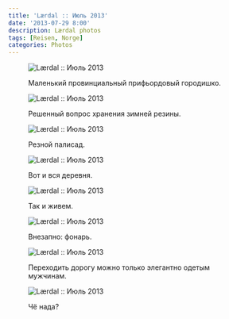 ```yaml
---
title: 'Lærdal :: Июль 2013'
date: '2013-07-29 8:00'
description: Lærdal photos
tags: [Reisen, Norge]
categories: Photos
---
```

<!--figure>
	<img src="{{urls.media}}/1375072634697-600.jpeg" alt="Lærdal :: Июль 2013" />
	<figcaption><p>Lærdal :: Июль 2013</p></figcaption>
</figure-->

<figure>
	<img src="{{urls.media}}/1375072639084-600.jpeg" alt="Lærdal :: Июль 2013" />
	<figcaption><p>Маленький провинциальный прифьордовый городишко.</p></figcaption>
</figure>

<figure>
	<img src="{{urls.media}}/1375072644230-600.jpeg" alt="Lærdal :: Июль 2013" />
	<figcaption><p>Решенный вопрос хранения зимней резины.</p></figcaption>
</figure>

<figure>
	<img src="{{urls.media}}/1375072649836-600.jpeg" alt="Lærdal :: Июль 2013" />
	<figcaption><p>Резной палисад.</p></figcaption>
</figure>

<figure>
	<img src="{{urls.media}}/1375072654416-600.jpeg" alt="Lærdal :: Июль 2013" />
	<figcaption><p>Вот и вся деревня.</p></figcaption>
</figure>

<figure>
	<img src="{{urls.media}}/1375072659877-600.jpeg" alt="Lærdal :: Июль 2013" />
	<figcaption><p>Так и живем.</p></figcaption>
</figure>

<figure>
	<img src="{{urls.media}}/1375072664452-600.jpeg" alt="Lærdal :: Июль 2013" />
	<figcaption><p>Внезапно: фонарь.</p></figcaption>
</figure>

<figure>
	<img src="{{urls.media}}/1375072666906-600.jpeg" alt="Lærdal :: Июль 2013" />
	<figcaption><p>Переходить дорогу можно только элегантно одетым мужчинам.</p></figcaption>
</figure>

<figure>
	<img src="{{urls.media}}/1375072669814-600.jpeg" alt="Lærdal :: Июль 2013" />
	<figcaption><p>Чё нада?</p></figcaption>
</figure>
